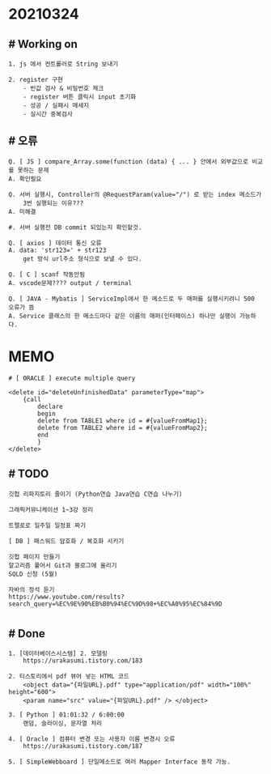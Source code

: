 # 20210324

## # Working on
    1. js 에서 컨트롤러로 String 보내기

    2. register 구현
        - 빈값 검사 & 비밀번호 체크 
        - register 버튼 클릭시 input 초기화
        - 성공 / 실패시 메세지
        - 실시간 중복검사

## # 오류
    Q. [ JS ] compare_Array.some(function (data) { ... } 안에서 외부값으로 비교를 못하는 문제
    A. 확인필요

    Q. 서버 실행시, Controller의 @RequestParam(value="/") 로 받는 index 메소드가
        3번 실행되는 이유???
    A. 미해결
    
    #. 서버 실행전 DB commit 되있는지 확인할것.

    Q. [ axios ] 데이터 통신 오류
    A. data: 'str123=' + str123
        get 방식 url주소 형식으로 보낼 수 있다.

    Q. [ C ] scanf 작동안됨
    A. vscode문제???? output / terminal

    Q. [ JAVA - Mybatis ] ServiceImpl에서 한 메소드로 두 매퍼를 실행시키려니 500 오류가 뜸
    A. Service 클래스의 한 메소드마다 같은 이름의 매퍼(인터페이스) 하나만 실행이 가능하다.


# MEMO

    # [ ORACLE ] execute multiple query
    
	<delete id="deleteUnfinishedData" parameterType="map">
		{call
			declare
			begin
			delete from TABLE1 where id = #{valueFromMap1};
			delete from TABLE2 where id = #{valueFromMap2};
			end
			}
	</delete>

## # TODO

    깃헙 리파지토리 줄이기 (Python연습 Java연습 C연습 나누기)

    그래픽커뮤니케이션 1~3강 정리

    트렐로로 일주일 일정표 짜기

    [ DB ] 패스워드 암호화 / 복호화 시키기

    깃헙 페이지 만들기
    알고리즘 풀어서 Git과 블로그에 올리기
    SQLD 신청 (5월)
    
    자바의 정석 듣기
    https://www.youtube.com/results?search_query=%EC%9E%90%EB%B0%94%EC%9D%98+%EC%A0%95%EC%84%9D
#

## # Done

    1. [데이터베이스시스템] 2. 모델링
        https://urakasumi.tistory.com/183

    2. 티스토리에서 pdf 뷰어 넣는 HTML 코드
        <object data="{파일URL}.pdf" type="application/pdf" width="100%" height="600">
        <param name="src" value="{파일URL}.pdf" /> </object>

    3. [ Python ] 01:01:32 / 6:00:00
        랜덤, 슬라이싱, 문자열 처리

    4. [ Oracle ] 컴퓨터 변경 또는 사용자 이름 변경시 오류
        https://urakasumi.tistory.com/187

    5. [ SimpleWebboard ] 단일메소드로 여러 Mapper Interface 동작 가능.